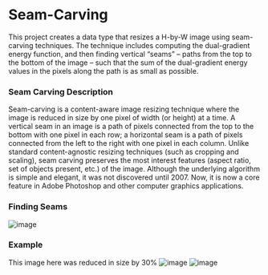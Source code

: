 # Seam-Carving
This project creates a data type that resizes a H-by-W image using seam-carving techniques. The technique includes computing the dual-gradient energy function, and then finding vertical “seams” – paths from the top to the bottom of the image – such that the sum of the dual-gradient energy values in the pixels along the path is as small as possible.

### Seam Carving Description
Seam-carving is a content-aware image resizing technique where the image is reduced in size by one pixel of width (or height) at a time.
A vertical seam in an image is a path of pixels connected from the top to the bottom with one pixel in each row; a horizontal seam is a path of pixels connected from the left to the right with one pixel in each column. 
Unlike standard content-agnostic resizing techniques (such as cropping and scaling), seam carving preserves the most interest features (aspect ratio, set of objects present, etc.) of the image. Although the underlying algorithm is simple and elegant, it was not discovered until 2007. Now, it is now a core feature in Adobe Photoshop and other computer graphics applications.

### Finding Seams
![image](https://user-images.githubusercontent.com/86267678/155808334-4af5b82a-53ed-49ce-be50-cde36521c5f3.png)

### Example
This image here was reduced in size by 30%
![image](https://user-images.githubusercontent.com/86267678/155808300-bbf535f1-00c8-4934-a033-3113ea4dd38c.png)
![image](https://user-images.githubusercontent.com/86267678/155808307-0c8eb84c-2c9e-42d0-a12b-00b8ba3a4af0.png)

